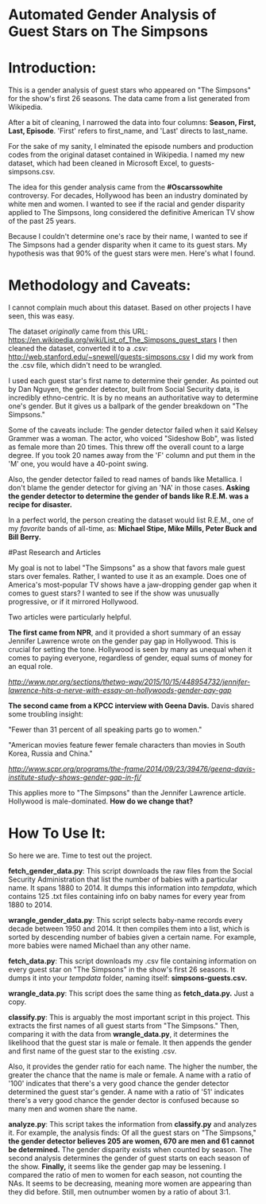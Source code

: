 # Automated Gender Analysis of Guest Stars on The Simpsons

# Introduction:

This is a gender analysis of guest stars who appeared on "The Simpsons" for the show's first 26 seasons. The data came from a list generated from Wikipedia. 

After a bit of cleaning, I narrowed the data into four columns: **Season, First, Last, Episode**. 'First' refers to first_name, and 'Last' directs to last_name. 

For the sake of my sanity, I elminated the episode numbers and production codes from the original dataset contained in Wikipedia. I named my new dataset, which had been cleaned in Microsoft Excel, to guests-simpsons.csv. 

The idea for this gender analysis came from the **#Oscarssowhite** controversy. For decades, Hollywood has been an industry dominated by white men and women. I wanted to see if the racial and gender disparity applied to The Simpsons, long considered the definitive American TV show of the past 25 years. 

Because I couldn't determine one's race by their name, I wanted to see if The Simpsons had a gender disparity when it came to its guest stars. My hypothesis was that 90% of the guest stars were men. Here's what I found.


# Methodology and Caveats:

I cannot complain much about this dataset. Based on other projects I have seen, this was easy. 

The dataset *originally* came from this URL: https://en.wikipedia.org/wiki/List_of_The_Simpsons_guest_stars
I then cleaned the dataset, converted it to a .csv: http://web.stanford.edu/~snewell/guests-simpsons.csv
I did my work from the .csv file, which didn't need to be wrangled.

I used each guest star's first name to determine their gender. As pointed out by Dan Nguyen, the gender detector, built from Social Security data, is incredibly ethno-centric. It is by no means an authoritative way to determine one's gender. But it gives us a ballpark of the gender breakdown on "The Simpsons."

Some of the caveats include:
The gender detector failed when it said Kelsey Grammer was a woman. The actor, who voiced "Sideshow Bob", was listed as female more than 20 times. This threw off the overall count to a large degree. If you took 20 names away from the 'F' column and put them in the 'M' one, you would have a 40-point swing.

Also, the gender detector failed to read names of bands like Metallica. I don't blame the gender detector for giving an 'NA' in those cases. **Asking the gender detector to determine the gender of bands like R.E.M. was a recipe for disaster.**

In a perfect world, the person creating the dataset would list R.E.M., one of my *favorite* bands of all-time, as: 
	**Michael Stipe, Mike Mills, Peter Buck and Bill Berry.**


#Past Research and Articles

My goal is not to label "The Simpsons" as a show that favors male guest stars over females. Rather, I wanted to use it as an example. Does one of America's most-popular TV shows have a jaw-dropping gender gap when it comes to guest stars? I wanted to see if the show was unusually progressive, or if it mirrored Hollywood.

Two articles were particularly helpful.

**The first came from NPR**, and it provided a short summary of an essay Jennifer Lawrence wrote on the gender pay gap in Hollywood. This is crucial for setting the tone. Hollywood is seen by many as unequal when it comes to paying everyone, regardless of gender, equal sums of money for an equal role.

*http://www.npr.org/sections/thetwo-way/2015/10/15/448954732/jennifer-lawrence-hits-a-nerve-with-essay-on-hollywoods-gender-pay-gap*

**The second came from a KPCC interview with Geena Davis.** Davis shared some troubling insight:

"Fewer than 31 percent of all speaking parts go to women."

"American movies feature fewer female characters than movies in South Korea, Russia and China."

*http://www.scpr.org/programs/the-frame/2014/09/23/39476/geena-davis-institute-study-shows-gender-gap-in-fi/*

This applies more to "The Simpsons" than the Jennifer Lawrence article. Hollywood is male-dominated. **How do we change that?**


# How To Use It:

So here we are. Time to test out the project.

**fetch_gender_data.py**: This script downloads the raw files from the Social Security Administration that list the number of babies with a particular name. It spans 1880 to 2014. It dumps this information into *tempdata*, which contains 125 .txt files containing info on baby names for every year from 1880 to 2014.

**wrangle_gender_data.py**: This script selects baby-name records every decade between 1950 and 2014. It then compiles them into a list, which is sorted by descending number of babies given a certain name. For example, more babies were named Michael than any other name.

**fetch_data.py**: This script downloads my .csv file containing information on every guest star on "The Simpsons" in the show's first 26 seasons. It dumps it into your *tempdata* folder, naming itself: **simpsons-guests.csv.** 

**wrangle_data.py**: This script does the same thing as **fetch_data.py.** Just a copy.

**classify.py**: This is arguably the most important script in this project. This extracts the first names of all guest starts from "The Simpsons." Then, comparing it with the data from **wrangle_data.py**, it determines the likelihood that the guest star is male or female. It then appends the gender and first name of the guest star to the existing .csv. 

Also, it provides the gender ratio for each name. The higher the number, the greater the chance that the name is male or female. A name with a ratio of '100' indicates that there's a very good chance the gender detector determined the guest star's gender. A name with a ratio of '51' indicates there's a very good chance the gender dector is confused because so many men and women share the name.

**analyze.py**: This script takes the information from **classify.py** and analyzes it. For example, the analysis finds: Of all the guest stars on "The Simpsons," **the gender detector believes 205 are women, 670 are men and 61 cannot be determined.** The gender disparity exists when counted by season. The second analysis determines the gender of guest starts on each season of the show. **Finally,** it seems like the gender gap may be lessening. I compared the ratio of men to women for each season, not counting the NAs. It seems to be decreasing, meaning more women are appearing than they did before. Still, men outnumber women by a ratio of about 3:1.